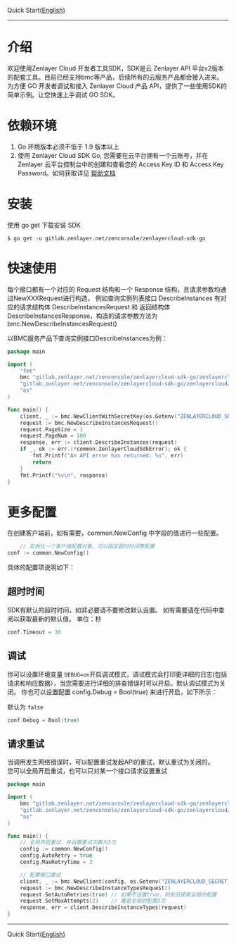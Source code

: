 Quick Start[(English)](./README.md)

---

# 介绍

欢迎使用Zenlayer Cloud 开发者工具SDK，SDK是云 Zenlayer API 平台v2版本的配套工具。目前已经支持bmc等产品，后续所有的云服务产品都会接入进来。 为方便 GO 开发者调试和接入 Zenlayer Cloud
产品 API，提供了一些使用SDK的简单示例。让您快速上手调试 GO SDK。

# 依赖环境

1. Go 环境版本必须不低于 1.9 版本以上
2. 使用 Zenlayer Cloud SDK Go, 您需要在云平台拥有一个云账号，并在 Zenlayer 云平台控制台中的创建和查看您的 Access Key ID 和 Access Key
   Password。如何获取详见 [帮助文档](https://docs.console.zenlayer.com/welcome/platform/team-management/generate-an-api-access-key)

# 安装

使用 go get 下载安装 SDK

```shell
$ go get -u gitlab.zenlayer.net/zenconsole/zenlayercloud-sdk-go
```

# 快速使用

每个接口都有一个对应的 Request 结构和一个 Response 结构，且请求参数均通过NewXXXRequest进行构造。 例如查询实例列表接口 DescribeInstances 有对应的请求结构体
DescribeInstancesRequest 和 返回结构体 DescribeInstancesResponse，构造的请求参数方法为bmc.NewDescribeInstancesRequest()

以BMC服务产品下查询实例接口DescribeInstances为例：

```go
package main

import (
	"fmt"
	bmc "gitlab.zenlayer.net/zenconsole/zenlayercloud-sdk-go/zenlayercloud/bmc20221120"
	"gitlab.zenlayer.net/zenconsole/zenlayercloud-sdk-go/zenlayercloud/common"
	"os"
)

func main() {
	client, _ := bmc.NewClientWithSecretKey(os.Getenv("ZENLAYERCLOUD_SECRET_KEY_ID"), os.Getenv("ZENLAYERCLOUD_SECRET_KEY_PASSWORD"))
	request := bmc.NewDescribeInstancesRequest()
	request.PageSize = 1
	request.PageNum = 100
	response, err := client.DescribeInstances(request)
	if _, ok := err.(*common.ZenlayerCloudSdkError); ok {
		fmt.Printf("An API error has returned: %s", err)
		return
	}
	fmt.Printf("%v\n", response)
}
```

# 更多配置

在创建客户端前，如有需要，common.NewConfig 中字段的值进行一些配置。

```go
    // 实例化一个客户端配置对象，可以指定超时时间等配置 
conf := common.NewConfig()
```

具体的配置项说明如下：

## 超时时间

SDK有默认的超时时间，如非必要请不要修改默认设置。 如有需要请在代码中查阅以获取最新的默认值。 单位：秒

```go
conf.Timeout = 30
```

## 调试

你可以设置环境变量 `DEBUG=on`开启调试模式，调试模式会打印更详细的日志(包括请求和响应数据），当您需要进行详细的排查错误时可以开启。默认调试模式为关闭。 你也可以设置配置 config.Debug = Bool(true)
来进行开启，如下所示：

默认为 `false`

```go
conf.Debug = Bool(true)
```

## 请求重试

当调用发生网络错误时，可以配置重试发起API的重试，默认重试为关闭的。  
您可以全局开启重试，也可以只对某一个接口请求设置重试

```go
package main

import (
	bmc "gitlab.zenlayer.net/zenconsole/zenlayercloud-sdk-go/zenlayercloud/bmc20221120"
	"gitlab.zenlayer.net/zenconsole/zenlayercloud-sdk-go/zenlayercloud/common"
	"os"
)

func main() {
	// 全局开启重试，并设置重试次数为3次
	config := common.NewConfig()
	config.AutoRetry = true
	config.MaxRetryTime = 3

	// 配置接口重试
	client, _ := bmc.NewClient(config, os.Getenv("ZENLAYERCLOUD_SECRET_KEY_ID"), os.Getenv("ZENLAYERCLOUD_SECRET_KEY_PASSWORD"))
	request := bmc.NewDescribeInstanceTypesRequest()
	request.SetAutoRetries(true) // 如果不设置true，则依旧使用全局的配置
	request.SetMaxAttempts(2)    // 覆盖全局的配置3次
	response, err = client.DescribeInstanceTypes(request)
}

```

---
Quick Start[(English)](./README.md)
